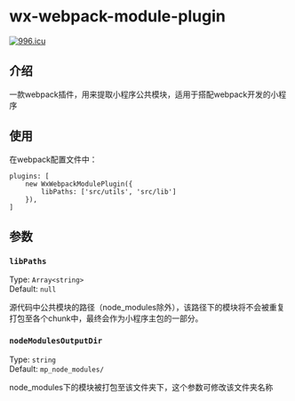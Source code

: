 # wx-webpack-module-plugin
[![996.icu](https://img.shields.io/badge/link-996.icu-red.svg)](https://996.icu)

## 介绍
一款webpack插件，用来提取小程序公共模块，适用于搭配webpack开发的小程序

## 使用

在webpack配置文件中：

```
plugins: [
    new WxWebpackModulePlugin({
        libPaths: ['src/utils', 'src/lib']
    }),
]
```

## 参数

### `libPaths`

Type: `Array<string>`<br>
Default: `null`

源代码中公共模块的路径（node_modules除外），该路径下的模块将不会被重复打包至各个chunk中，最终会作为小程序主包的一部分。

### `nodeModulesOutputDir`

Type: `string`<br>
Default: `mp_node_modules/`

node_modules下的模块被打包至该文件夹下，这个参数可修改该文件夹名称
